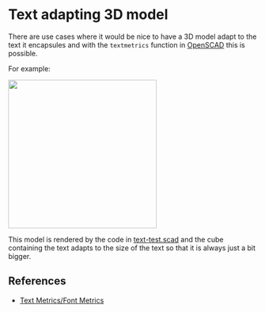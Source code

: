 # Text adapting 3D model

There are use cases where it would be nice to have a 3D model adapt to the text it encapsules and with the `textmetrics` function in [OpenSCAD](https://openscad.org/) this is possible.

For example:

<image src="./Screenshot 2024-09-07 at 07.29.58.png" width="300" />

This model is rendered by the code in [text-test.scad](./text-test.scad) and the cube containing the text adapts to the size of the text so that it is always just a bit bigger.

## References
* [Text Metrics/Font Metrics](https://en.wikibooks.org/wiki/OpenSCAD_User_Manual/WIP#Text_Metrics_/_Font_Metrics)